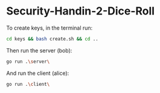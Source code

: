 # Security-Handin-2-Dice-Roll

To create keys, in the terminal run:
```sh
cd keys && bash create.sh && cd ..
```

Then run the server (bob):
```sh
go run .\server\
```

And run the client (alice):
```sh
go run .\client\
```
